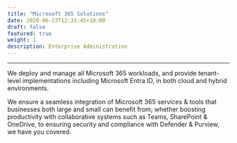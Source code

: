 ```yaml
---
title: "Microsoft 365 Solutions"
date: 2020-06-23T12:33:45+10:00
draft: false
featured: true
weight: 1
description: Enterprise Administration
---
```

***
We deploy and manage all Microsoft 365 workloads, and provide tenant-level implementations including Microsoft Entra ID, in both cloud and hybrid environments.

We ensure a seamless integration of Microsoft 365 services & tools that businesses both large and small can benefit from; whether boosting productivity with collaborative systems such as Teams, SharePoint & OneDrive, to ensuring security and compliance with Defender & Purview, we have you covered.
